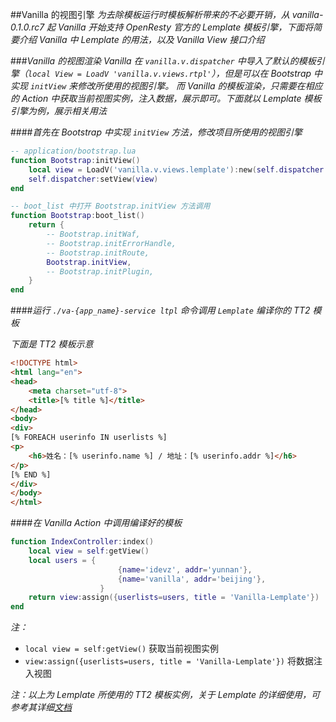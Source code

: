 ##Vanilla 的视图引擎
*为去除模板运行时模板解析带来的不必要开销，从 vanilla-0.1.0.rc7 起 Vanilla 开始支持 OpenResty 官方的 Lemplate 模板引擎，下面将简要介绍 Vanilla 中 Lemplate 的用法，以及 Vanilla View 接口介绍*

###*Vanilla 的视图渲染*
*Vanilla 在 `vanilla.v.dispatcher` 中导入了默认的模板引擎（`local View = LoadV 'vanilla.v.views.rtpl'`），但是可以在 Bootstrap 中实现 `initView` 来修改所使用的视图引擎。*
*而 Vanilla 的模板渲染，只需要在相应的 Action 中获取当前视图实例，注入数据，展示即可。下面就以 Lemplate 模板引擎为例，展示相关用法*

####*首先在 Bootstrap 中实现 `initView` 方法，修改项目所使用的视图引擎*

```lua
-- application/bootstrap.lua
function Bootstrap:initView()
    local view = LoadV('vanilla.v.views.lemplate'):new(self.dispatcher.application.config.view)
    self.dispatcher:setView(view)
end

-- boot_list 中打开 Bootstrap.initView 方法调用
function Bootstrap:boot_list()
    return {
        -- Bootstrap.initWaf,
        -- Bootstrap.initErrorHandle,
        -- Bootstrap.initRoute,
        Bootstrap.initView,
        -- Bootstrap.initPlugin,
    }
end
```

####*运行 `./va-{app_name}-service ltpl` 命令调用 `Lemplate` 编译你的 TT2 模板*

*下面是 TT2 模板示意*

```html
<!DOCTYPE html>
<html lang="en">
<head>
	<meta charset="utf-8">
	<title>[% title %]</title>
</head>
<body>
<div>
[% FOREACH userinfo IN userlists %]
<p>
	<h6>姓名：[% userinfo.name %] / 地址：[% userinfo.addr %]</h6>
</p>
[% END %]
</div>
</body>
</html>
```

####*在 Vanilla Action 中调用编译好的模板*

```lua
function IndexController:index()
    local view = self:getView()
    local users = {
                        {name='idevz', addr='yunnan'},
                        {name='vanilla', addr='beijing'},
                    }
    return view:assign({userlists=users, title = 'Vanilla-Lemplate'})
end
```

*注：*

* `local view = self:getView()` 获取当前视图实例
* `view:assign({userlists=users, title = 'Vanilla-Lemplate'})` 将数据注入视图

*注：以上为 Lemplate 所使用的 TT2 模板实例，关于 Lemplate 的详细使用，可参考其详细[文档](https://github.com/openresty/lemplate)*